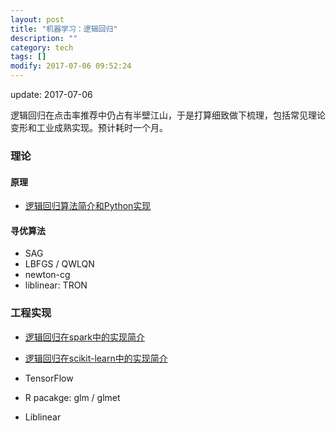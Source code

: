 ```yaml
---
layout: post
title: "机器学习：逻辑回归"
description: ""
category: tech
tags: []
modify: 2017-07-06 09:52:24
---
```


update: 2017-07-06

逻辑回归在点击率推荐中仍占有半壁江山，于是打算细致做下梳理，包括常见理论变形和工业成熟实现。预计耗时一个月。


### 理论

#### 原理

+ [逻辑回归算法简介和Python实现](http://nbviewer.jupyter.org/github/facaiy/book_notes/blob/master/machine_learning/logistic_regression/demo.ipynb)

#### 寻优算法

+ SAG
+ LBFGS / QWLQN
+ newton-cg
+ liblinear: TRON


### 工程实现

+ [逻辑回归在spark中的实现简介](http://nbviewer.jupyter.org/github/facaiy/book_notes/blob/master/machine_learning/logistic_regression/spark_ml_lr.ipynb)

+ [逻辑回归在scikit-learn中的实现简介](http://nbviewer.jupyter.org/github/facaiy/book_notes/tree/master/machine_learning/logistic_regression/sklearn_lr.ipynb)

+ TensorFlow
+ R pacakge: glm / glmet
+ Liblinear
